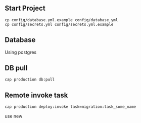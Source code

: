 ## Start Project

```
cp config/database.yml.example config/database.yml
cp config/secrets.yml config/secrets.yml.example
```

## Database

Using postgres

## DB pull

```
cap production db:pull
```

## Remote invoke task

```
cap production deploy:invoke task=migration:task_some_name
```

use new
